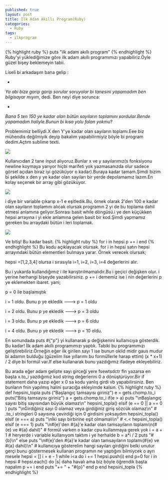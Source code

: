 ```yaml
---
published: true
layout: post
title: İlk Adam Akıllı Program(Ruby)
categories:
  - Ruby
tags:
  - ilkprogram
---
```

{% highlight ruby %}
puts "ilk adam akıllı program"
{% endhighlight %}
Ruby'yi yüklediğimize göre ilk adam akıllı programımızı yapabiliriz.Öyle güzel bişey beklemeyin tabii.    

Liseli bi arkadaşım bana gelip :

-
_Ya abi bize garip garip sorular soruyolar bi tanesini yapamadım ben bilgisayar mıyım_, dedi.
Ben neyi diye sorunca: 

-
_Bana 5 ten 150 ye kadar olan bütün sayıların toplamını sordular.Bende yapamadım haliyle.Bunun bi kısa yolu falan yokmu_?

Problemimiz belliydi.X den Y'ye kadar olan sayıların toplamı.Eee biz mühendis değilmiyik deyip bakalım yapabilirmiyiz böyle bi program dedim.Açtım sublime texti.

![]({{site.baseurl}}/images/ilkadamakilliprogram/getsler.png)

Kullanıcıdan 2 tane input alıyoruz.Bunlar x ve y sayılarımız(s fonksiyonu newline koymaya yarıyor hiçbi marifeti yok yazmasanızda olur sadece görsel açıdan biraz iyi gözüküyor o kadar).Buraya kadar tamam.Şimdi bizim bi şekilde x den y ye kadar olan sayıları bir yerde depolamamız lazım.En kolay seçenek bir array gibi gözüküyor.

![]({{site.baseurl}}/images/ilkadamakilliprogram/loop1.png)

i diye bir variable çıkarıp x-1 e eşitledik.Bu, örnek olarak 2'den 100 e kadar olan sayıların toplamını alıcak olursak programın 2 yi de bu toplama dahil etmesi anlamına geliyor.Sonrası basit while döngüsü.i ye den küçükken hepsi arrayına i yi ekle anlamına gelen basit bir kod.Şimdi yapmamız gereken bu arraydaki bütün i leri toplamak.

![]({{site.baseurl}}/images/ilkadamakilliprogram/loop2.png)

Ve bitiş! Bu kadar basit.
{% highlight ruby %}
for i in hepsi
    p += i
end
{% endhighlight %}
Bu kodu açıklayacak olursak. for i in hepsi satırı hepsi arrayındaki bütün elementleri bulmaya yarar. Örnek verecek olursak;

hepsi =[1,2,3,4] olursa 
i sırasıyla 
i=1, i=2, i=3, i=4 değerlerini alır.

Bu i yukarda kullandığımız i ile karıştırılmamalıdır.Bu i geçici değişken olur. i yerine herhangi bişeyde yazabilirsiniz. p += i dememiz ise i nin değerlerini p ye eklemekten ibaret. yani; 

p = 0 ile başlamıştık

i = 1 oldu. Bunu p ye ekledik ---> p = 1 oldu

i = 2 oldu. Bunu p ye ekledik ---> p = 3 oldu

i = 3 oldu. Bunu p ye ekledik ---> p = 6 oldu

i = 4 oldu. Bunu p ye ekledik ---> p = 10 oldu.

En sonundada puts #{"p"} yi kullanarak p değişkenini kullanıcıya gösterdik. Bu kadar! İlk adam akıllı programımızı yaptık. Tabiki bu programımızı geliştirebiliriz.Örneğin eğer ilk girilen sayı 1 ise bunun oklid midir gaus mudur bi adamın bulduğu (güzelim lise yıllarımı bu formüllerle harap ettim) (x * x+1) / 2 diye bi formül var.If else kullanarak bunu yazdığımız ifadeye ekleyebiliriz.

Bu arada eğer adam gelipte sayı girceği yere fsewtsdctr fln yazarsa en başta x.to_i yazdığımız kod string değerlerini 0 a dönüştürüyor.Bir if statement daha yazıp eğer x 0 sa kodu yanlış girdi vb yapabilirsiniz. Ben bunların fnin yapılmış halini şuracığa ekleyimde kalsın.
{% highlight ruby %}
def hepsini_topla
    puts ("Başlangıç tamsayısı giriniz")
    e = gets.chomp.to_i
    puts("Bitiş tamsayısı giriniz")
    a = gets.chomp.to_i
    if(e > a)
        puts "\nBaşlangıç sayısı bitiş sayısından büyük olamaz\n"
        hepsini_topla()
    elsif (e == 0 || a == 0 )
        puts "\nGirdiğiniz sayı 0 olamaz veya girdiğiniz giriş sözcük olamaz\n" # .to_i stringleri 0 sayısına çevirdiği için 0 girdisini yoksaydım
        hepsini_topla()
    elsif (e === a)
        puts "\nİki sayı birbirine eşit olmamalı\n" # <.<
        hepsini_topla()
    elsif (e === 1)
        puts "\n#{e}'den #{a}'e kadar olan tamsayıların toplamı\n(#{e} ve #{a} dahil)" # formül varken o kadar cpu kullanmaya gerek yok
        i = a + 1 # heryerde i variable kullanıyom taktım i ye herhalde
        b = a*i / 2
        puts "#{b}\n"
    else
        puts "\n#{e}'den #{a}'e kadar olan tamsayıların toplamı(#{e} ve #{a} dahil)\n" # kullanıcıya gösterelim hangi sayıları girdiğini belki unutur gerçi bunu göstermesek kullanan programın ne yaptığını bilmiycek o ayrı mesele
        hepsi = []
        i = e - 1
        while i<a do
            i += 1
            hepsi.push(i)
        end
        p=0
        for i in hepsi # hepsi.each() do |s| daha havalı ama biz böyle öğrendik başta napalım
            p += i
        end
        puts "+= " + "#{p}"
    end
    p
end
hepsini_topla
{% endhighlight %}
